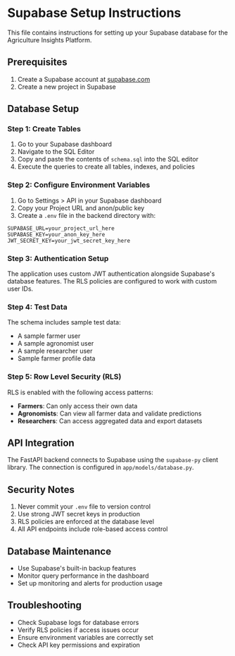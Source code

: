 # Supabase Setup Instructions

This file contains instructions for setting up your Supabase database for the Agriculture Insights Platform.

## Prerequisites

1. Create a Supabase account at [supabase.com](https://supabase.com)
2. Create a new project in Supabase

## Database Setup

### Step 1: Create Tables

1. Go to your Supabase dashboard
2. Navigate to the SQL Editor
3. Copy and paste the contents of `schema.sql` into the SQL editor
4. Execute the queries to create all tables, indexes, and policies

### Step 2: Configure Environment Variables

1. Go to Settings > API in your Supabase dashboard
2. Copy your Project URL and anon/public key
3. Create a `.env` file in the backend directory with:

```env
SUPABASE_URL=your_project_url_here
SUPABASE_KEY=your_anon_key_here
JWT_SECRET_KEY=your_jwt_secret_key_here
```

### Step 3: Authentication Setup

The application uses custom JWT authentication alongside Supabase's database features. The RLS policies are configured to work with custom user IDs.

### Step 4: Test Data

The schema includes sample test data:
- A sample farmer user
- A sample agronomist user  
- A sample researcher user
- Sample farmer profile data

### Step 5: Row Level Security (RLS)

RLS is enabled with the following access patterns:
- **Farmers**: Can only access their own data
- **Agronomists**: Can view all farmer data and validate predictions
- **Researchers**: Can access aggregated data and export datasets

## API Integration

The FastAPI backend connects to Supabase using the `supabase-py` client library. The connection is configured in `app/models/database.py`.

## Security Notes

1. Never commit your `.env` file to version control
2. Use strong JWT secret keys in production
3. RLS policies are enforced at the database level
4. All API endpoints include role-based access control

## Database Maintenance

- Use Supabase's built-in backup features
- Monitor query performance in the dashboard
- Set up monitoring and alerts for production usage

## Troubleshooting

- Check Supabase logs for database errors
- Verify RLS policies if access issues occur
- Ensure environment variables are correctly set
- Check API key permissions and expiration